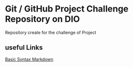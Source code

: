 # Git / GitHub Project Challenge Repository on DIO
Repository create for the challenge of Project


## useful Links
[Basic Syntax Markdown](https://www.markdownguide.org/basic-syntax/)

